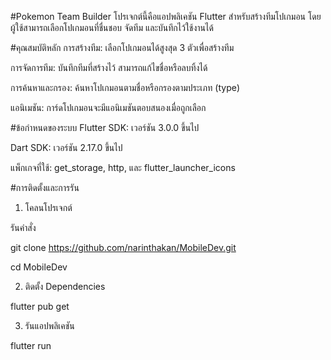 #Pokemon Team Builder
โปรเจกต์นี้คือแอปพลิเคชัน Flutter สำหรับสร้างทีมโปเกมอน โดยผู้ใช้สามารถเลือกโปเกมอนที่ชื่นชอบ จัดทีม และบันทึกไว้ใช้งานได้

#คุณสมบัติหลัก
การสร้างทีม: เลือกโปเกมอนได้สูงสุด 3 ตัวเพื่อสร้างทีม

การจัดการทีม: บันทึกทีมที่สร้างไว้ สามารถแก้ไขชื่อหรือลบทิ้งได้

การค้นหาและกรอง: ค้นหาโปเกมอนตามชื่อหรือกรองตามประเภท (type)

แอนิเมชัน: การ์ดโปเกมอนจะมีแอนิเมชันตอบสนองเมื่อถูกเลือก

#ข้อกำหนดของระบบ
Flutter SDK: เวอร์ชัน 3.0.0 ขึ้นไป

Dart SDK: เวอร์ชัน 2.17.0 ขึ้นไป

แพ็กเกจที่ใช้: get_storage, http, และ flutter_launcher_icons

#การติดตั้งและการรัน

1. โคลนโปรเจกต์

รันคำสั่ง 

git clone https://github.com/narinthakan/MobileDev.git

cd MobileDev

2. ติดตั้ง Dependencies

flutter pub get

3. รันแอปพลิเคชัน

flutter run
